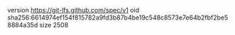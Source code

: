 version https://git-lfs.github.com/spec/v1
oid sha256:6614974ef154f815782a9fd3b87b4be19c548c8573e7e64b2fbf2be58884a35d
size 2508
